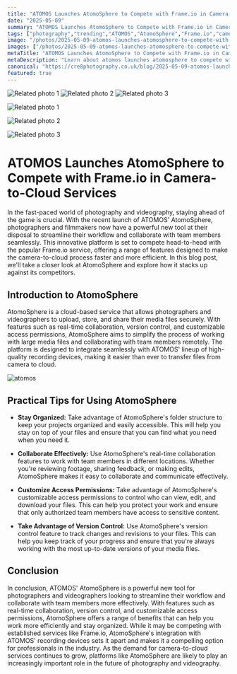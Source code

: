 ```yaml
---
title: "ATOMOS Launches AtomoSphere to Compete with Frame.io in Camera-to-Cloud Services"
date: "2025-05-09"
summary: "ATOMOS Launches AtomoSphere to Compete with Frame.io in Camera-to-Cloud Services - A trending topic in photography."
tags: ["photography","trending","ATOMOS","AtomoSphere","Frame.io","camera-to-cloud services","photographers","videographers","collaboration","version control","customizable access permissions","real-time collaboration"]
image: "/photos/2025-05-09-atomos-launches-atomosphere-to-compete-with-frame-io-in-camera-to-cloud-services-1.jpg"
images: ["/photos/2025-05-09-atomos-launches-atomosphere-to-compete-with-frame-io-in-camera-to-cloud-services-1.jpg","/photos/2025-05-09-atomos-launches-atomosphere-to-compete-with-frame-io-in-camera-to-cloud-services-2.jpg","/photos/2025-05-09-atomos-launches-atomosphere-to-compete-with-frame-io-in-camera-to-cloud-services-3.jpg"]
metaTitle: "ATOMOS Launches AtomoSphere to Compete with Frame.io in Camera-to-Cloud Services | cre8 Photography"
metaDescription: "Learn about atomos launches atomosphere to compete with frame.io in camera-to-cloud services in photography with practical tips and insights."
canonical: "https://cre8photography.co.uk/blog/2025-05-09-atomos-launches-atomosphere-to-compete-with-frame-io-in-camera-to-cloud-services"
featured: true
---
```


<!-- Gallery as HTML -->

<div class="grid grid-cols-1 sm:grid-cols-2 md:grid-cols-3 gap-4">
  <img src="/photos/2025-05-09-atomos-launches-atomosphere-to-compete-with-frame-io-in-camera-to-cloud-services-1.jpg" alt="Related photo 1" class="w-full rounded-lg" />
<img src="/photos/2025-05-09-atomos-launches-atomosphere-to-compete-with-frame-io-in-camera-to-cloud-services-2.jpg" alt="Related photo 2" class="w-full rounded-lg" />
<img src="/photos/2025-05-09-atomos-launches-atomosphere-to-compete-with-frame-io-in-camera-to-cloud-services-3.jpg" alt="Related photo 3" class="w-full rounded-lg" />
</div>


<!-- Gallery as Markdown -->
![Related photo 1](/photos/2025-05-09-atomos-launches-atomosphere-to-compete-with-frame-io-in-camera-to-cloud-services-1.jpg)


![Related photo 2](/photos/2025-05-09-atomos-launches-atomosphere-to-compete-with-frame-io-in-camera-to-cloud-services-2.jpg)


![Related photo 3](/photos/2025-05-09-atomos-launches-atomosphere-to-compete-with-frame-io-in-camera-to-cloud-services-3.jpg)



# ATOMOS Launches AtomoSphere to Compete with Frame.io in Camera-to-Cloud Services

In the fast-paced world of photography and videography, staying ahead of the game is crucial. With the recent launch of ATOMOS' AtomoSphere, photographers and filmmakers now have a powerful new tool at their disposal to streamline their workflow and collaborate with team members seamlessly. This innovative platform is set to compete head-to-head with the popular Frame.io service, offering a range of features designed to make the camera-to-cloud process faster and more efficient. In this blog post, we'll take a closer look at AtomoSphere and explore how it stacks up against its competitors.

## Introduction to AtomoSphere

AtomoSphere is a cloud-based service that allows photographers and videographers to upload, store, and share their media files securely. With features such as real-time collaboration, version control, and customizable access permissions, AtomoSphere aims to simplify the process of working with large media files and collaborating with team members remotely. The platform is designed to integrate seamlessly with ATOMOS' lineup of high-quality recording devices, making it easier than ever to transfer files from camera to cloud.

![atomos](/path/to/image)

## Practical Tips for Using AtomoSphere

- **Stay Organized:** Take advantage of AtomoSphere's folder structure to keep your projects organized and easily accessible. This will help you stay on top of your files and ensure that you can find what you need when you need it.

- **Collaborate Effectively:** Use AtomoSphere's real-time collaboration features to work with team members in different locations. Whether you're reviewing footage, sharing feedback, or making edits, AtomoSphere makes it easy to collaborate and communicate effectively.

- **Customize Access Permissions:** Take advantage of AtomoSphere's customizable access permissions to control who can view, edit, and download your files. This can help you protect your work and ensure that only authorized team members have access to sensitive content.

- **Take Advantage of Version Control:** Use AtomoSphere's version control feature to track changes and revisions to your files. This can help you keep track of your progress and ensure that you're always working with the most up-to-date versions of your media files.

## Conclusion

In conclusion, ATOMOS' AtomoSphere is a powerful new tool for photographers and videographers looking to streamline their workflow and collaborate with team members more effectively. With features such as real-time collaboration, version control, and customizable access permissions, AtomoSphere offers a range of benefits that can help you work more efficiently and stay organized. While it may be competing with established services like Frame.io, AtomoSphere's integration with ATOMOS' recording devices sets it apart and makes it a compelling option for professionals in the industry. As the demand for camera-to-cloud services continues to grow, platforms like AtomoSphere are likely to play an increasingly important role in the future of photography and videography.

